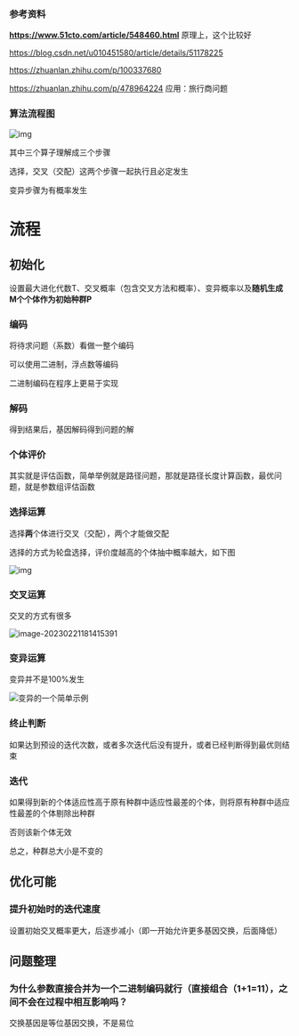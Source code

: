 ### 参考资料

**https://www.51cto.com/article/548460.html**	原理上，这个比较好

https://blog.csdn.net/u010451580/article/details/51178225

https://zhuanlan.zhihu.com/p/100337680

https://zhuanlan.zhihu.com/p/478964224 应用：旅行商问题

### 算法流程图

![img](https://pic2.zhimg.com/80/v2-b35279dcc5c035a300f60955abe66939_720w.webp)

其中三个算子理解成三个步骤

选择，交叉（交配）这两个步骤一起执行且必定发生

变异步骤为有概率发生



# 流程

## 初始化

设置最大进化代数T、交叉概率（包含交叉方法和概率）、变异概率以及**随机生成M个个体作为初始种群P**

### 编码

将待求问题（系数）看做一整个编码

可以使用二进制，浮点数等编码

二进制编码在程序上更易于实现

### 解码

得到结果后，基因解码得到问题的解

### 个体评价

其实就是评估函数，简单举例就是路径问题，那就是路径长度计算函数，最优问题，就是参数组评估函数

### 选择运算

选择**两**个体进行交叉（交配），两个才能做交配

选择的方式为轮盘选择，评价度越高的个体抽中概率越大，如下图

![img](https://github.xutongxin.me/https://raw.githubusercontent.com/xutongxin1/PictureBed/master/img0/wKiom1mYZZODzQz1AAEHnq9Ou4U060.jpg)

### 交叉运算

交叉的方式有很多

![image-20230221181415391](https://github.xutongxin.me/https://raw.githubusercontent.com/xutongxin1/PictureBed/master/img0/image-20230221181415391.png)

### 变异运算

变异并不是100%发生

![变异的一个简单示例](https://github.xutongxin.me/https://raw.githubusercontent.com/xutongxin1/PictureBed/master/img0/wKiom1mYZdqAjxudAABtn9yBWXw910.jpg)

### 终止判断

如果达到预设的迭代次数，或者多次迭代后没有提升，或者已经判断得到最优则结束

### 迭代

如果得到新的个体适应性高于原有种群中适应性最差的个体，则将原有种群中适应性最差的个体剔除出种群

否则该新个体无效

总之，种群总大小是不变的



## 优化可能

### 提升初始时的迭代速度

设置初始交叉概率更大，后逐步减小（即一开始允许更多基因交换，后面降低）



## 问题整理

### 为什么参数直接合并为一个二进制编码就行（直接组合（1+1=11），之间不会在过程中相互影响吗？

交换基因是等位基因交换，不是易位
